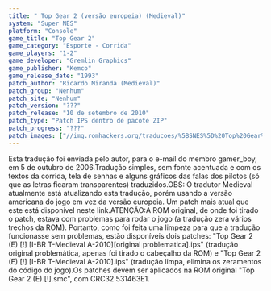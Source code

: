```yaml
---
title: " Top Gear 2 (versão europeia) (Medieval)"
system: "Super NES"
platform: "Console"
game_title: "Top Gear 2"
game_category: "Esporte - Corrida"
game_players: "1-2"
game_developer: "Gremlin Graphics"
game_publisher: "Kemco"
game_release_date: "1993"
patch_author: "Ricardo Miranda (Medieval)"
patch_group: "Nenhum"
patch_site: "Nenhum"
patch_version: "???"
patch_release: "10 de setembro de 2010"
patch_type: "Patch IPS dentro de pacote ZIP"
patch_progress: "???"
patch_images: ["//img.romhackers.org/traducoes/%5BSNES%5D%20Top%20Gear%202%20-%201.png","//img.romhackers.org/traducoes/%5BSNES%5D%20Top%20Gear%202%20-%20Medieval%20-%202.png","//img.romhackers.org/traducoes/%5BSNES%5D%20Top%20Gear%202%20-%20Medieval%20-%203.png"]
---
```

Esta tradução foi enviada pelo autor, para o e-mail do membro gamer_boy, em 5 de outubro de 2006.Tradução simples, sem fonte acentuada e com os textos da corrida, tela de senhas e alguns gráficos das falas dos pilotos (só que as letras ficaram transparentes) traduzidos.OBS: O tradutor Medieval atualmente está atualizando esta tradução, porém usando a versão americana do jogo em vez da versão europeia. Um patch mais atual que este está disponível neste link.ATENÇÃO:A ROM original, de onde foi tirado o patch, estava com problemas para rodar o jogo (a tradução zera vários trechos da ROM). Portanto, como foi feita uma limpeza para que a tradução funcionasse sem problemas, estão disponíveis dois patches: "Top Gear 2 (E) [!] [I-BR T-Medieval A-2010][original problematica].ips" (tradução original problemática, apenas foi tirado o cabeçalho da ROM) e "Top Gear 2 (E) [!] [I-BR T-Medieval A-2010].ips" (tradução limpa, elimina os zeramentos do código do jogo).Os patches devem ser aplicados na ROM original "Top Gear 2 (E) [!].smc", com CRC32 531463E1.